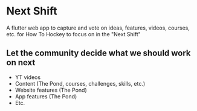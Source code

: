 # Next Shift
A flutter web app to capture and vote on ideas, features, videos, courses, etc. for How To Hockey to focus on in the "Next Shift"

## Let the community decide what we should work on next
- YT videos
- Content (The Pond, courses, challenges, skills, etc.)
- Website features (The Pond)
- App features (The Pond)
- Etc.

